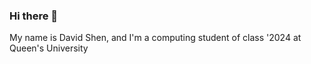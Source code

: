 ### Hi there 👋 

My name is David Shen, and I'm a computing student of class '2024 at Queen's University